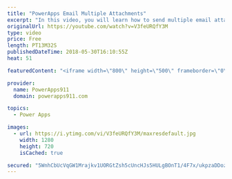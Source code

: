 ```yaml
---
title: "PowerApps Email Multiple Attachments"
excerpt: "In this video, you will learn how to send multiple email attachments with PowerApps via the Outlook connector. Turns out that if you build the collection in the format that the attachments property wants it is pretty easy to do. Check out the video for a couple of cool other concepts along the way also."
originalUrl: https://youtube.com/watch?v=V3feURQfY3M
type: video
price: Free
length: PT13M32S
publishedDateTime: 2018-05-30T16:10:55Z
heat: 51

featuredContent: "<iframe width=\"800\" height=\"500\" frameborder=\"0\" src=\"https://www.youtube.com/embed/V3feURQfY3M\" allow=\"accelerometer; autoplay; encrypted-media; gyroscope; picture-in-picture\" allowfullscreen></iframe>"

provider:
  name: PowerApps911
  domain: powerapps911.com

topics:
  - Power Apps

images:
  - url: https://i.ytimg.com/vi/V3feURQfY3M/maxresdefault.jpg
    width: 1280
    height: 720
    isCached: true

secured: "5WnhCbUcVqGW1Mrajkv1UORGtZsh5cUncHJs5HULgBOnT1/4F7x/ukpzaDDoz3QbicwK6wcVd5/4o9vhKQU9fS2Kz5k7aVccOajJGdIx5xqGttZJhJOauj1FJaYmfWEPcuCyOt8xkFcaMO55z3S3giBo1ea3uUVhLEoFCZVA8PfYOi5BYwdsQuMLyalFAFTXnfkOi9x5ID73ICvQzOPWLn25QoakoR2oA8W4XpsPa8qKY2TeVa5KE7wP2N3DVoGCLVV7qu6LdadOVITispov1FT3EExzhaQrmVInQ6hUV5WIgP2LxfjjTYhDwwmgMwKHv9yjLM70+2j0EdB46clK5VD5ODGXcgasjGlF0Kkkokto0lCXRcBEvtzbPPPEN9Eas0fZ3A7tKtpeIbrP2ZxaR1JJPiIIv+/mhSae3YCtPHQ=;w6PxiqcNWPFxbcJo9buElw=="
---
```


